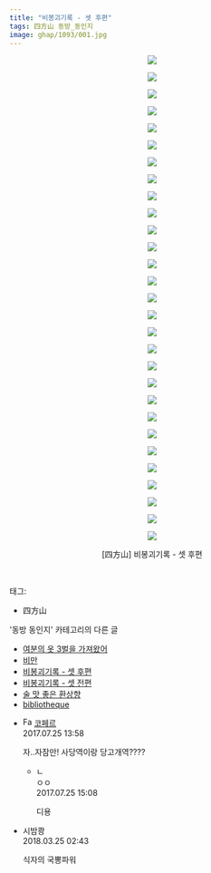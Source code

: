 ```yaml
---
title: "비봉괴기록 - 셋 후편"
tags: 四方山 동방_동인지
image: ghap/1093/001.jpg
---
```

<div class="article">
<p style="text-align: center; clear: none; float: none;"><img src="{{ site.nasurl }}/ghap/1093/001.jpg"/></p>
<p style="text-align: center; clear: none; float: none;"><img src="{{ site.nasurl }}/ghap/1093/002.jpg"/></p>
<p style="text-align: center; clear: none; float: none;"><img src="{{ site.nasurl }}/ghap/1093/003.jpg"/></p>
<p style="text-align: center; clear: none; float: none;"><img src="{{ site.nasurl }}/ghap/1093/004.jpg"/></p>
<p style="text-align: center; clear: none; float: none;"><img src="{{ site.nasurl }}/ghap/1093/005.jpg"/></p>
<p style="text-align: center; clear: none; float: none;"><img src="{{ site.nasurl }}/ghap/1093/006.jpg"/></p>
<p style="text-align: center; clear: none; float: none;"><img src="{{ site.nasurl }}/ghap/1093/007.jpg"/></p>
<p style="text-align: center; clear: none; float: none;"><img src="{{ site.nasurl }}/ghap/1093/008.jpg"/></p>
<p style="text-align: center; clear: none; float: none;"><img src="{{ site.nasurl }}/ghap/1093/009.jpg"/></p>
<p style="text-align: center; clear: none; float: none;"><img src="{{ site.nasurl }}/ghap/1093/010.jpg"/></p>
<p style="text-align: center; clear: none; float: none;"><img src="{{ site.nasurl }}/ghap/1093/011.jpg"/></p>
<p style="text-align: center; clear: none; float: none;"><img src="{{ site.nasurl }}/ghap/1093/012.jpg"/></p>
<p style="text-align: center; clear: none; float: none;"><img src="{{ site.nasurl }}/ghap/1093/013.jpg"/></p>
<p style="text-align: center; clear: none; float: none;"><img src="{{ site.nasurl }}/ghap/1093/014.jpg"/></p>
<p style="text-align: center; clear: none; float: none;"><img src="{{ site.nasurl }}/ghap/1093/015.jpg"/></p>
<p style="text-align: center; clear: none; float: none;"><img src="{{ site.nasurl }}/ghap/1093/016.jpg"/></p>
<p style="text-align: center; clear: none; float: none;"><img src="{{ site.nasurl }}/ghap/1093/017.jpg"/></p>
<p style="text-align: center; clear: none; float: none;"><img src="{{ site.nasurl }}/ghap/1093/018.jpg"/></p>
<p style="text-align: center; clear: none; float: none;"><img src="{{ site.nasurl }}/ghap/1093/019.jpg"/></p>
<p style="text-align: center; clear: none; float: none;"><img src="{{ site.nasurl }}/ghap/1093/020.jpg"/></p>
<p style="text-align: center; clear: none; float: none;"><img src="{{ site.nasurl }}/ghap/1093/021.jpg"/></p>
<p style="text-align: center; clear: none; float: none;"><img src="{{ site.nasurl }}/ghap/1093/022.jpg"/></p>
<p style="text-align: center; clear: none; float: none;"><img src="{{ site.nasurl }}/ghap/1093/023.jpg"/></p>
<p style="text-align: center; clear: none; float: none;"><img src="{{ site.nasurl }}/ghap/1093/024.jpg"/></p>
<p style="text-align: center; clear: none; float: none;"><img src="{{ site.nasurl }}/ghap/1093/025.jpg"/></p>
<p style="text-align: center; clear: none; float: none;"><img src="{{ site.nasurl }}/ghap/1093/026.jpg"/></p>
<p style="text-align: center; clear: none; float: none;"><img src="{{ site.nasurl }}/ghap/1093/027.jpg"/></p>
<p style="text-align: center; clear: none; float: none;"><img src="{{ site.nasurl }}/ghap/1093/028.jpg"/></p>
<p style="text-align: center; clear: none; float: none;"><img src="{{ site.nasurl }}/ghap/1093/029.jpg"/></p>
<p style="text-align: center; clear: none; float: none;">[四方山] 비봉괴기록 - 셋 후편</p>
<p><br/></p>
</div><div class="tagTrail">
<p>태그: </p>
<ul>
<li>四方山</li>
</ul>
</div><div class="another">
<p>'동방 동인지' 카테고리의 다른 글</p>
<ul>
<li><a href="/2016-07-26-ghap_1095">여분의 옷 3벌을 가져왔어</a></li>
<li><a href="/2016-07-25-ghap_1094">비만</a></li>
<li><a href="/2016-07-25-ghap_1093">비봉괴기록 - 셋 후편</a></li>
<li><a href="/2016-07-25-ghap_1092">비봉괴기록 - 셋 전편</a></li>
<li><a href="/2016-07-25-ghap_1091">술 맛 좋은 환상향</a></li>
<li><a href="/2016-07-25-ghap_1090">bibliotheque</a></li>
</ul>
</div><div class="cb_module cb_fluid">
<div class="cb_wrt cb_profile">
<div class="comment">
<ul>
<li class="cb_thumb_off" id="comment15043889">
<div class="cb_comment_area">
<div class="cb_info_area">
<div class="cb_section">
<span class="cb_nick_name"><img alt="Favicon of http://blog.naver.com/berpo77/221056303056" height="16" onerror="this.onerror=null;this.parentNode.removeChild(this)" src="http://blog.naver.com/favicon.ico" width="16"/> <a href="http://blog.naver.com/berpo77/221056303056" onclick="return openLinkInNewWindow(this)">코페르</a></span>
</div>
<div class="cb_section">
<span class="cb_date">2017.07.25 13:58 </span>
</div>
</div>
<div class="cb_dsc_comment">
<p class="cb_dsc">
											자..자잠만! 사당역이랑 당고개역????
										</p>
</div>
<ul>
<li class="cb_thumb_off" id="comment15043926">
<span class="cb_bu_subnode">ㄴ</span>
<div class="cb_comment_area">
<div class="cb_info_area">
<div class="cb_section">
<span class="cb_nick_name">ㅇㅇ</span>
</div>
<div class="cb_section">
<span class="cb_date">2017.07.25 15:08 </span>
</div>
</div>
<div class="cb_dsc_comment">
<p class="cb_dsc">
																디용
															</p>
</div>
</div>
</li>
</ul>
</div></li>
<li class="cb_thumb_off" id="comment15226476">
<div class="cb_comment_area">
<div class="cb_info_area">
<div class="cb_section">
<span class="cb_nick_name">시밤쾅</span>
</div>
<div class="cb_section">
<span class="cb_date">2018.03.25 02:43 </span>
</div>
</div>
<div class="cb_dsc_comment">
<p class="cb_dsc">
											식자의 국뽕파워 
										</p>
</div>
</div></li>
</ul>
</div>
</div><!-- commentList close -->
</div>